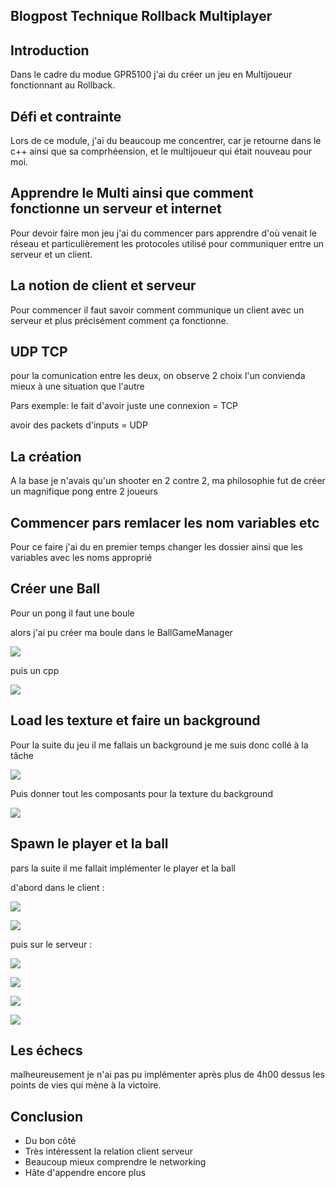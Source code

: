 ## Blogpost Technique Rollback Multiplayer

## Introduction 

Dans le cadre du modue GPR5100 j'ai du créer un jeu en Multijoueur fonctionnant au Rollback.

## Défi et contrainte 

Lors de ce module, j'ai du beaucoup me concentrer, car je retourne dans le c++ ainsi que sa comprhéension,
et le multijoueur qui était nouveau pour moi.

## Apprendre le Multi ainsi que comment fonctionne un serveur et internet

Pour devoir faire mon jeu j'ai du commencer pars apprendre d'où venait le réseau et particulièrement 
les protocoles utilisé pour communiquer entre un serveur et un client.

## La notion de client et serveur 

Pour commencer il faut savoir comment communique un client avec un serveur
et plus précisément comment ça fonctionne.


## UDP TCP 

pour la comunication entre les deux, on observe 2 choix
l'un convienda mieux à une situation que l'autre 

Pars exemple: le fait d'avoir juste une connexion = TCP

avoir des packets d'inputs = UDP

## La création

A la base je n'avais qu'un shooter en 2 contre 2,
ma philosophie fut de créer un magnifique pong entre 2 joueurs

## Commencer pars remlacer les nom variables etc

Pour ce faire j'ai du en premier temps changer les dossier ainsi que les variables avec les noms approprié 

## Créer une Ball

Pour un pong il faut une boule 

alors j'ai pu créer ma boule dans le BallGameManager

![](https://FlorianRossignol.github.io/Images/RollbackGame/BallManager.h.png)

puis un cpp

![](https://FlorianRossignol.github.io/Images/RollbackGame/BallManager.cpp.png)

## Load les texture et faire un background

Pour la suite du jeu il me fallais un background je me suis donc collé à la tâche

![](https://FlorianRossignol.github.io/Images/RollbackGame/ClientManagerInit.png)

Puis donner tout les composants pour la texture du background

![](https://FlorianRossignol.github.io/Images/RollbackGame/ClientManagerInit2.png)

## Spawn le player et la ball

pars la suite il me fallait implémenter le player et la ball 

d'abord dans le client :

![](https://FlorianRossignol.github.io/Images/RollbackGame/SpawnBallClient.png)

![](https://FlorianRossignol.github.io/Images/RollbackGame/SpawnPlayerClient.png)

puis sur le serveur :

![](https://FlorianRossignol.github.io/Images/RollbackGame/SpawnPlayer1.png)

![](https://FlorianRossignol.github.io/Images/RollbackGame/SpawnPlayer2.png)

![](https://FlorianRossignol.github.io/Images/RollbackGame/SpawnBall1.png)

![](https://FlorianRossignol.github.io/Images/RollbackGame/Spawnball2.png)


## Les échecs 

malheureusement je n'ai pas pu implémenter après plus de 4h00 dessus
les points de vies qui mène à la victoire.


## Conclusion 


- Du bon côté 
- Très intéressent la relation client serveur
- Beaucoup mieux comprendre le networking
- Hâte d'appendre encore plus



